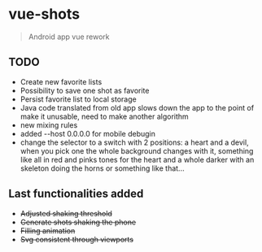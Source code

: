 # vue-shots

> Android app vue rework

## TODO
* Create new favorite lists
* Possibility to save one shot as favorite
* Persist favorite list to local storage
* Java code translated from old app slows down the app to the point of make it unusable,
need to make another algorithm
* new mixing rules
* added --host 0.0.0.0 for mobile debugin
* change the selector to a switch with 2 positions: a heart and a devil, when you pick one 
the whole background changes with it, something like all in red and pinks tones for the heart
and a whole darker with an skeleton doing the horns or something like that...


## Last functionalities added
* ~~Adjusted shaking threshold~~
* ~~Generate shots shaking the phone~~
* ~~Filling animation~~
* ~~Svg consistent through viewports~~


